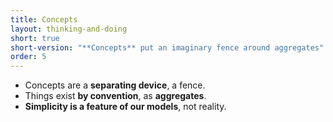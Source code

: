 ```yaml
---
title: Concepts
layout: thinking-and-doing
short: true
short-version: "**Concepts** put an imaginary fence around aggregates"
order: 5
---
```


- Concepts are a **separating device**, a fence.
- Things exist **by convention**, as **aggregates**.
- **Simplicity is a feature of our models**, not reality.